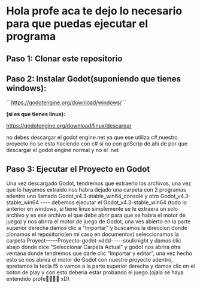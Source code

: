 # Hola profe aca te dejo lo necesario para que puedas ejecutar el programa
##    Paso 1: Clonar este repositorio
##  **Paso 2**: Instalar Godot(suponiendo que tienes windows): 
´´
https://godotengine.org/download/windows/
´´

**(si es que tienes linux):**

https://godotengine.org/download/linux/descargar 

no debes descargar el godot engine.net ya que ese utiliza c#,nuestro proyecto no se esta haciendo con c# si no con gdScrip de ahi de por que descargar el godot engine normal y no el .net

## Paso 3: Ejecutar el Proyecto en Godot
Una vez descargado Godot, tendremos que extraerlo los archivos, una vez que lo hayamos extraido nos habra dejado una carpeta con 2 programas adentro uno llamado Godot_v4.3-stable_win64_console y otro Godot_v4.3-stable_win64  ---- debemos ejecutar el Godot_v4.3-stable_win64 (todo lo anterior en windows, si tiene linux simplemente se le extraera un solo archivo y es ese archivo el que debe abrir para que se habra el motor de juego) y nos abrira el motor de juego de Godot, una ves abierto en la parte superior derecha damos clic a "Importar" y buscamos la direccion donde clonamos el repositorio(en mi caso en documentos) seleccionamos la carpeta Proyect-----Proyecto-godot-xddd-----soulknight y damos clic abajo donde dice "Seleccionar Carpeta Actual" y godot nos abrira otra ventana donde tendremos que darle clic "Importar y editar", una vez hecho esto se nos abrira el motor de Godot con nuestro proyecto adentro, apretamos la tecla f5 o vamos a la parte superior derecha y damos clic en el boton de play y con esto deberia estar probando el juego.(ojala se haya entendido profe🥺🥺🥺🥺 xD)
